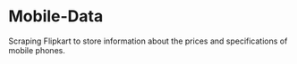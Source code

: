 # Mobile-Data
Scraping Flipkart to store information about the prices and specifications of mobile phones.
